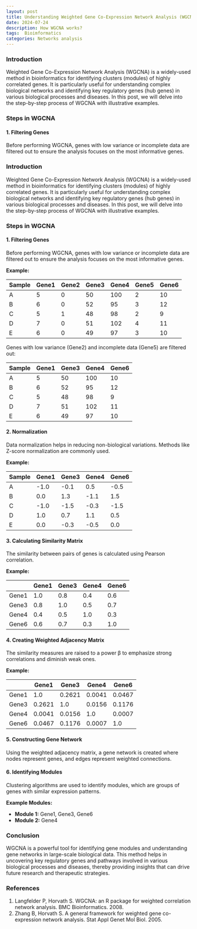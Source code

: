 ```yaml
---
layout: post
title: Understanding Weighted Gene Co-Expression Network Analysis (WGCNA) with a Simple Examples
date: 2024-07-24
description: How WGCNA works?
tags:  Bioimformatics
categories: Networks analysis
---
```


### Introduction

Weighted Gene Co-Expression Network Analysis (WGCNA) is a widely-used method in bioinformatics for identifying clusters (modules) of highly correlated genes. It is particularly useful for understanding complex biological networks and identifying key regulatory genes (hub genes) in various biological processes and diseases. In this post, we will delve into the step-by-step process of WGCNA with illustrative examples.

### Steps in WGCNA

#### 1. Filtering Genes
Before performing WGCNA, genes with low variance or incomplete data are filtered out to ensure the analysis focuses on the most informative genes.

### Introduction

Weighted Gene Co-Expression Network Analysis (WGCNA) is a widely-used method in bioinformatics for identifying clusters (modules) of highly correlated genes. It is particularly useful for understanding complex biological networks and identifying key regulatory genes (hub genes) in various biological processes and diseases. In this post, we will delve into the step-by-step process of WGCNA with illustrative examples.

### Steps in WGCNA

#### 1. Filtering Genes
Before performing WGCNA, genes with low variance or incomplete data are filtered out to ensure the analysis focuses on the most informative genes.

**Example:**

| Sample | Gene1 | Gene2 | Gene3 | Gene4 | Gene5 | Gene6 |
|--------|-------|-------|-------|-------|-------|-------|
| A      | 5     | 0     | 50    | 100   | 2     | 10    |
| B      | 6     | 0     | 52    | 95    | 3     | 12    |
| C      | 5     | 1     | 48    | 98    | 2     | 9     |
| D      | 7     | 0     | 51    | 102   | 4     | 11    |
| E      | 6     | 0     | 49    | 97    | 3     | 10    |

Genes with low variance (Gene2) and incomplete data (Gene5) are filtered out:

| Sample | Gene1 | Gene3 | Gene4 | Gene6 |
|--------|-------|-------|-------|-------|
| A      | 5     | 50    | 100   | 10    |
| B      | 6     | 52    | 95    | 12    |
| C      | 5     | 48    | 98    | 9     |
| D      | 7     | 51    | 102   | 11    |
| E      | 6     | 49    | 97    | 10    |

#### 2. Normalization
Data normalization helps in reducing non-biological variations. Methods like Z-score normalization are commonly used.

**Example:**

| Sample | Gene1  | Gene3  | Gene4  | Gene6  |
|--------|--------|--------|--------|--------|
| A      | -1.0   | -0.1   | 0.5    | -0.5   |
| B      | 0.0    | 1.3    | -1.1   | 1.5    |
| C      | -1.0   | -1.5   | -0.3   | -1.5   |
| D      | 1.0    | 0.7    | 1.1    | 0.5    |
| E      | 0.0    | -0.3   | -0.5   | 0.0    |

#### 3. Calculating Similarity Matrix
The similarity between pairs of genes is calculated using Pearson correlation.

**Example:**

|        | Gene1 | Gene3 | Gene4 | Gene6 |
|--------|-------|-------|-------|-------|
| Gene1  | 1.0   | 0.8   | 0.4   | 0.6   |
| Gene3  | 0.8   | 1.0   | 0.5   | 0.7   |
| Gene4  | 0.4   | 0.5   | 1.0   | 0.3   |
| Gene6  | 0.6   | 0.7   | 0.3   | 1.0   |

#### 4. Creating Weighted Adjacency Matrix
The similarity measures are raised to a power β to emphasize strong correlations and diminish weak ones.

**Example:**

|        | Gene1   | Gene3   | Gene4   | Gene6   |
|--------|---------|---------|---------|---------|
| Gene1  | 1.0     | 0.2621  | 0.0041  | 0.0467  |
| Gene3  | 0.2621  | 1.0     | 0.0156  | 0.1176  |
| Gene4  | 0.0041  | 0.0156  | 1.0     | 0.0007  |
| Gene6  | 0.0467  | 0.1176  | 0.0007  | 1.0     |

#### 5. Constructing Gene Network
Using the weighted adjacency matrix, a gene network is created where nodes represent genes, and edges represent weighted connections.

#### 6. Identifying Modules
Clustering algorithms are used to identify modules, which are groups of genes with similar expression patterns.

**Example Modules:**

- **Module 1:** Gene1, Gene3, Gene6
- **Module 2:** Gene4

### Conclusion
WGCNA is a powerful tool for identifying gene modules and understanding gene networks in large-scale biological data. This method helps in uncovering key regulatory genes and pathways involved in various biological processes and diseases, thereby providing insights that can drive future research and therapeutic strategies.

### References
1. Langfelder P, Horvath S. WGCNA: an R package for weighted correlation network analysis. BMC Bioinformatics. 2008.
2. Zhang B, Horvath S. A general framework for weighted gene co-expression network analysis. Stat Appl Genet Mol Biol. 2005.
